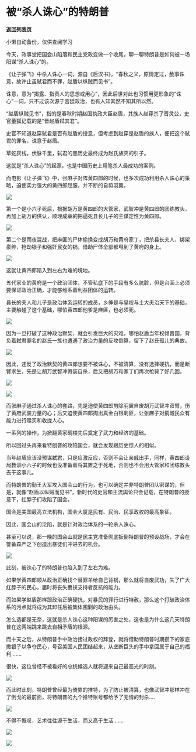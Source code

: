 # 被“杀人诛心”的特朗普

[**返回列表页**](/gzh/政事堂2019)

小懒自动备份，仅供查阅学习

今天，政事堂把国会山陷落和民主党政变做一个收尾，聊一聊特朗普是如何被一场阳谋“杀人诛心”的。

  

《让子弹飞》中杀人诛心一词，源自《后汉书》，“春秋之义，原情定过，赦事诛意，故许止虽弑君而不罪，赵盾以纵贼而见书”。

  

诛意，意为“揭露、指责人的思想或用心”，因此后世对此也习惯用更形象的“诛心”一词，只不过该次源于宫廷政治，也有人知其然不知其所以然。

  

“赵盾纵贼见书”，指的是春秋时期赵国执政大臣赵盾，其族人赵穿杀了晋灵公，史官董狐记载的是“晋赵盾弒其君”。

  

史官不知道赵穿弑君是否有赵盾的授意，但考虑到赵穿是赵盾的族人，便把这个弑君的罪名，诛意于赵盾。

  

草蛇灰线，伏脉千里，弑君的黑历史最终成为赵氏族灭的引子。

  

这就是“杀人诛心”的起源，也是中国历史上用笔杀人最成功的案例。

  

而电影《让子弹飞》中，张麻子对阵黄四郎的时候，也多次成功利用杀人诛心的策略，迫使实力强大的黄四郎屈服，并不断的自剪羽翼。

  

![](https://mmbiz.qpic.cn/mmbiz_png/rxhS23yu8cO8GzRfqibqu2QsLbJHk489Q7qLWmLC8BsJu22rpfDibKga6H33YN4Ku7ibY6uumj2VBDqofEQLmhsGQ/640?wx_fmt=png)

  

第一个是小六子死后，根据胡万是黄四郎的大管家，武智冲是黄四郎的团练教头，再加上胡万的供认，顺理成章的把逼死县长儿子的主谋定性为黄四郎。

  

![](https://mmbiz.qpic.cn/mmbiz_png/rxhS23yu8cO8GzRfqibqu2QsLbJHk489QZLQanRPATtrV1khbTvDTsEH9a9wfd4FrxWaLxTCRMvbBQdHIl2zzPA/640?wx_fmt=png)

  

第二个是雨夜混战，把麻匪的尸体偷换变成胡万和黄府家丁，把杀县长夫人、绑架豪绅，抢劫银子和强奸民女的锅，借助尸体全部都甩到了黄府的身上。

  

![](https://mmbiz.qpic.cn/mmbiz_png/rxhS23yu8cO8GzRfqibqu2QsLbJHk489QZia2MerXtxFM8czrAiaxkOj6ZCGCUm2E4ib4r8yjPJZFic9SAemib5mjfKA/640?wx_fmt=png)

  

这就让黄四郎陷入到左右为难的境地。

  

五代家业的黄府是一个政治团体，不管私底下的手段有多么肮脏，但是台面上必须要保证政治正确，才能够维系着利益团体的运转。

  

县长的夫人和儿子是政治体系运转的成员，乡绅是与皇权与士大夫治天下的基础，主要触碰了这个基础，哪怕黄四郎他爹是麻匪，也必须死。

  

![](https://mmbiz.qpic.cn/mmbiz_png/rxhS23yu8cO8GzRfqibqu2QsLbJHk489Q9vSyvF5JKQzFS3Fj8L90EtJlxrqaQExxwU2zwh6baENxGw9kZaXFKg/640?wx_fmt=png)

  

因为一旦打破了这种政治默契，就会引发巨大的灾难，哪怕赵盾当年权倾晋国，背负着弑君罪名的赵氏一族也遭遇了政治力量的反攻倒算，留下了赵氏孤儿的典故。

  

![](https://mmbiz.qpic.cn/mmbiz_jpg/rxhS23yu8cO8GzRfqibqu2QsLbJHk489QIGhkGVvSINjcymfaEuhNGq7jAvibP3Fz06WlVC4FCH9WrFMQ8b807Qg/640?wx_fmt=jpeg)

  

因此，违反了政治默契的黄四郎想要不被诛心，不被清算，没有选择硬抗，而是断臂求生，先是让胡万武智冲假装自杀，后又把胡万和家丁们再次枪毙了好几回。

  

![](https://mmbiz.qpic.cn/mmbiz_png/rxhS23yu8cO8GzRfqibqu2QsLbJHk489QykhjJDicpw0TFTZWODiaV0S3keicUf6M2OIiaWw0ad9W0fHYwkYyrTLxtQ/640?wx_fmt=png)

![](https://mmbiz.qpic.cn/mmbiz_png/rxhS23yu8cO8GzRfqibqu2QsLbJHk489QQXUu0kodl7gUW3E7ZQ4LII91y2C5jSwiagoB8PiaDS1llbvFOPeV5M6w/640?wx_fmt=png)

  

而张麻子通过杀人诛心的套路，先是迫使黄四郎剪除羽翼自废胡万武智冲双臂，伤了黄府武装力量的心；后又迫使黄四郎掏出真金白银剿匪，让张麻子对鹅城民众有能力进行赎买和收拢人心。

  

一系列的操作，为掀翻黄家碉楼先后奠定了武力和经济的基础。  

  

所以回过头再来看特朗普的攻陷国会，就会发现跟历史惊人的相似。  

  

当年赵盾应该没预谋弑君，只是应激反应，否则不会让亲戚出手，同样，黄四郎设局教训小六子的时候也没准备着将其置之于死地，否则也不会用大管家和团练教头去干这事儿。

  

而特朗普的勤王大军攻入国会山的行为，也可以确定并非特朗普团队密谋的，但是，就像“赵盾以纵贼而见书”，新时代的史官和主流舆论只会记载，在特朗普的授意下，红脖子们攻陷了国会。

  

国会是美国最高立法机构，国会大厦是民有、民治、民享政权的最高象征。

  

因此，国会山的沦陷，就是针对政治体系的一轮杀人诛心。

  

甚至可以说，那一晚的国会山就是民主党准备彻底扳倒特朗普的预设战场，才会在警备森严之下创造出暴徒们冲进去的机会。  

  

![](https://mmbiz.qpic.cn/mmbiz_png/rxhS23yu8cO8GzRfqibqu2QsLbJHk489QAg64kkbmzFJtz7uU0uyyjIFVGeibC9ZfJdvrNAKEI9Dnibia8XeQjLVOw/640?wx_fmt=png)

  

此刻，被诛心了的特朗普也陷入到了左右为难。

  

如果学黄四郎顺从政治正确找个替罪羊给自己背锅，那么就将自废武功，失了广大红脖子的民心，届时将丧失裹挟支持者反抗的能力。

  

而如果学赵盾那样跟政治正确硬抗，对暴民的罪行进行特赦，那么这个打破政治体系的污点就将成为其卸任后被集体围剿的政治由头。  

  

怎么选都是无奈，这就是杀人诛心这种阳谋的厉害之处，这也是为什么这几天特朗普在这两端跳来跳去自相矛盾的根源。

  

而十天之后，从特朗普手中政治接过政权的拜登，就将借助特朗普时期攒下的家底撒银子以争夺民心，号召美国人民团结起来，从垄断巨头的手中拿回属于自己的福利.......

  

很快，这位曾经不被看好的总统候选人就将迎来自己最高光的时刻。  

  

![](https://mmbiz.qpic.cn/mmbiz_png/rxhS23yu8cO8GzRfqibqu2QsLbJHk489QLOkwDWHuxbe8eR9cWbpUelh7WUia8iaTPJFAoIzF51ibdASdAiafmTkJLw/640?wx_fmt=png)

  

而此时此刻，特朗普曾经最为倚靠的推特，为了防止被清算，也像武智冲那样冲在了倒戈的最前面，将特朗普的九个推特账号都给予了无情的封杀....

  

![](https://mmbiz.qpic.cn/mmbiz_png/rxhS23yu8cO8GzRfqibqu2QsLbJHk489Q0TibwYGwUqHrxdARkysFdrM4otGvtAgMDlrEpoXUls7SiaV3WSpYggSw/640?wx_fmt=png)

  

不得不慨叹，艺术往往源于生活，而又高于生活.......

  

![](https://mmbiz.qpic.cn/mmbiz_png/rxhS23yu8cO8GzRfqibqu2QsLbJHk489QxBjq5mSTib2CkVlgib6UvBmGUMcpicnF580MBS00vLa8icA0S5LqyaGj7A/640?wx_fmt=png)

  

![](https://mmbiz.qpic.cn/mmbiz_jpg/rxhS23yu8cPp0iaKAfe0ZsWfgGcY72o9Nror8TicrtnlDsqzY7y4Kum4fM3X0FMEGlbvm9HvZUiaETSnLt4DHNLbQ/640?wx_fmt=jpeg)

